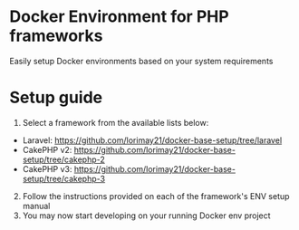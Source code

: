 # Docker Environment for PHP frameworks
Easily setup Docker environments based on your system requirements

# Setup guide
1. Select a framework from the available lists below:

- Laravel: https://github.com/lorimay21/docker-base-setup/tree/laravel
- CakePHP v2: https://github.com/lorimay21/docker-base-setup/tree/cakephp-2
- CakePHP v3: https://github.com/lorimay21/docker-base-setup/tree/cakephp-3

2. Follow the instructions provided on each of the framework's ENV setup manual
3. You may now start developing on your running Docker env project
